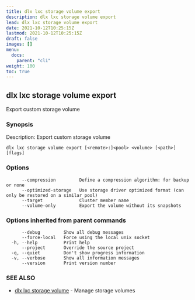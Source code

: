 ```yaml
---
title: dlx lxc storage volume export
description: dlx lxc storage volume export
lead: dlx lxc storage volume export
date: 2021-10-12T10:25:15Z
lastmod: 2021-10-12T10:25:15Z
draft: false
images: []
menu:
  docs:
    parent: "cli"
weight: 100
toc: true
---
```

## dlx lxc storage volume export

Export custom storage volume

### Synopsis

Description:
  Export custom storage volume



```
dlx lxc storage volume export [<remote>:]<pool> <volume> [<path>] [flags]
```

### Options

```
      --compression         Define a compression algorithm: for backup or none
      --optimized-storage   Use storage driver optimized format (can only be restored on a similar pool)
      --target              Cluster member name
      --volume-only         Export the volume without its snapshots
```

### Options inherited from parent commands

```
      --debug         Show all debug messages
      --force-local   Force using the local unix socket
  -h, --help          Print help
      --project       Override the source project
  -q, --quiet         Don't show progress information
  -v, --verbose       Show all information messages
      --version       Print version number
```

### SEE ALSO

* [dlx lxc storage volume](/docs/cmd/dlx_lxc_storage_volume)	 - Manage storage volumes

